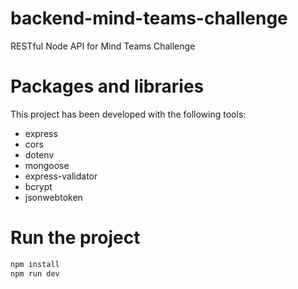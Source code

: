 # backend-mind-teams-challenge
RESTful Node API for Mind Teams Challenge

# Packages and libraries
This project has been developed with the following tools:

- express
- cors
- dotenv
- mongoose
- express-validator
- bcrypt
- jsonwebtoken

# Run the project
```bash
npm install
npm run dev
```
